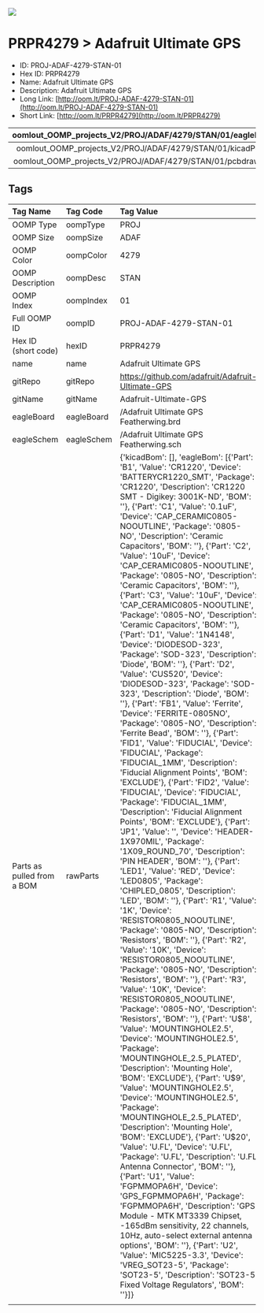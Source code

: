 


  
![][im]
# PRPR4279 > Adafruit Ultimate GPS

- ID: PROJ-ADAF-4279-STAN-01
- Hex ID: PRPR4279
- Name: Adafruit Ultimate GPS
- Description: Adafruit Ultimate GPS
- Long Link: [http://oom.lt/PROJ-ADAF-4279-STAN-01](http://oom.lt/PROJ-ADAF-4279-STAN-01)
- Short Link: [http://oom.lt/PRPR4279](http://oom.lt/PRPR4279)
  

|oomlout_OOMP_projects_V2/PROJ/ADAF/4279/STAN/01/eagleImage.png|oomlout_OOMP_projects_V2/PROJ/ADAF/4279/STAN/01/eagleSchemImage.png|oomlout_OOMP_projects_V2/PROJ/ADAF/4279/STAN/01/kicadPcb3dFront.png|oomlout_OOMP_projects_V2/PROJ/ADAF/4279/STAN/01/kicadPcb3dBack.png|
| :---: | :---: | :---: | :---: |
|oomlout_OOMP_projects_V2/PROJ/ADAF/4279/STAN/01/kicadPcb3d.png|oomlout_OOMP_projects_V2/PROJ/ADAF/4279/STAN/01/bomBack.png|oomlout_OOMP_projects_V2/PROJ/ADAF/4279/STAN/01/bomFront.png|oomlout_OOMP_projects_V2/PROJ/ADAF/4279/STAN/01/pcbdraw.svg|
|oomlout_OOMP_projects_V2/PROJ/ADAF/4279/STAN/01/pcbdrawBack.svg||||

## Tags
  

|Tag Name|Tag Code|Tag Value|
| :--- | :--- | :--- |
|OOMP Type|oompType|PROJ|
|OOMP Size|oompSize|ADAF|
|OOMP Color|oompColor|4279|
|OOMP Description|oompDesc|STAN|
|OOMP Index|oompIndex|01|
|Full OOMP ID|oompID|PROJ-ADAF-4279-STAN-01|
|Hex ID (short code)|hexID|PRPR4279|
|name|name|Adafruit Ultimate GPS|
|gitRepo|gitRepo|https://github.com/adafruit/Adafruit-Ultimate-GPS|
|gitName|gitName|Adafruit-Ultimate-GPS|
|eagleBoard|eagleBoard|/Adafruit Ultimate GPS Featherwing.brd|
|eagleSchem|eagleSchem|/Adafruit Ultimate GPS Featherwing.sch|
|Parts as pulled from a BOM|rawParts|{'kicadBom': [], 'eagleBom': [{'Part': 'B1', 'Value': 'CR1220', 'Device': 'BATTERYCR1220_SMT', 'Package': 'CR1220', 'Description': 'CR1220 SMT - Digikey: 3001K-ND', 'BOM': ''}, {'Part': 'C1', 'Value': '0.1uF', 'Device': 'CAP_CERAMIC0805-NOOUTLINE', 'Package': '0805-NO', 'Description': 'Ceramic Capacitors', 'BOM': ''}, {'Part': 'C2', 'Value': '10uF', 'Device': 'CAP_CERAMIC0805-NOOUTLINE', 'Package': '0805-NO', 'Description': 'Ceramic Capacitors', 'BOM': ''}, {'Part': 'C3', 'Value': '10uF', 'Device': 'CAP_CERAMIC0805-NOOUTLINE', 'Package': '0805-NO', 'Description': 'Ceramic Capacitors', 'BOM': ''}, {'Part': 'D1', 'Value': '1N4148', 'Device': 'DIODESOD-323', 'Package': 'SOD-323', 'Description': 'Diode', 'BOM': ''}, {'Part': 'D2', 'Value': 'CUS520', 'Device': 'DIODESOD-323', 'Package': 'SOD-323', 'Description': 'Diode', 'BOM': ''}, {'Part': 'FB1', 'Value': 'Ferrite', 'Device': 'FERRITE-0805NO', 'Package': '0805-NO', 'Description': 'Ferrite Bead', 'BOM': ''}, {'Part': 'FID1', 'Value': 'FIDUCIAL', 'Device': 'FIDUCIAL', 'Package': 'FIDUCIAL_1MM', 'Description': 'Fiducial Alignment Points', 'BOM': 'EXCLUDE'}, {'Part': 'FID2', 'Value': 'FIDUCIAL', 'Device': 'FIDUCIAL', 'Package': 'FIDUCIAL_1MM', 'Description': 'Fiducial Alignment Points', 'BOM': 'EXCLUDE'}, {'Part': 'JP1', 'Value': '', 'Device': 'HEADER-1X970MIL', 'Package': '1X09_ROUND_70', 'Description': 'PIN HEADER', 'BOM': ''}, {'Part': 'LED1', 'Value': 'RED', 'Device': 'LED0805', 'Package': 'CHIPLED_0805', 'Description': 'LED', 'BOM': ''}, {'Part': 'R1', 'Value': '1K', 'Device': 'RESISTOR0805_NOOUTLINE', 'Package': '0805-NO', 'Description': 'Resistors', 'BOM': ''}, {'Part': 'R2', 'Value': '10K', 'Device': 'RESISTOR0805_NOOUTLINE', 'Package': '0805-NO', 'Description': 'Resistors', 'BOM': ''}, {'Part': 'R3', 'Value': '10K', 'Device': 'RESISTOR0805_NOOUTLINE', 'Package': '0805-NO', 'Description': 'Resistors', 'BOM': ''}, {'Part': 'U$8', 'Value': 'MOUNTINGHOLE2.5', 'Device': 'MOUNTINGHOLE2.5', 'Package': 'MOUNTINGHOLE_2.5_PLATED', 'Description': 'Mounting Hole', 'BOM': 'EXCLUDE'}, {'Part': 'U$9', 'Value': 'MOUNTINGHOLE2.5', 'Device': 'MOUNTINGHOLE2.5', 'Package': 'MOUNTINGHOLE_2.5_PLATED', 'Description': 'Mounting Hole', 'BOM': 'EXCLUDE'}, {'Part': 'U$20', 'Value': 'U.FL', 'Device': 'U.FL', 'Package': 'U.FL', 'Description': 'U.FL Antenna Connector', 'BOM': ''}, {'Part': 'U1', 'Value': 'FGPMMOPA6H', 'Device': 'GPS_FGPMMOPA6H', 'Package': 'FGPMMOPA6H', 'Description': 'GPS Module - MTK MT3339 Chipset, -165dBm sensitivity, 22 channels, 10Hz, auto-select external antenna options', 'BOM': ''}, {'Part': 'U2', 'Value': 'MIC5225-3.3', 'Device': 'VREG_SOT23-5', 'Package': 'SOT23-5', 'Description': 'SOT23-5 Fixed Voltage Regulators', 'BOM': ''}]}|
||||



[im]: PROJ/ADAF/4279/STAN/01/kicadPcb3d_450.png
